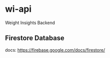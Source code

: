 # wi-api
Weight Insights Backend

## Firestore Database
docs: https://firebase.google.com/docs/firestore/
